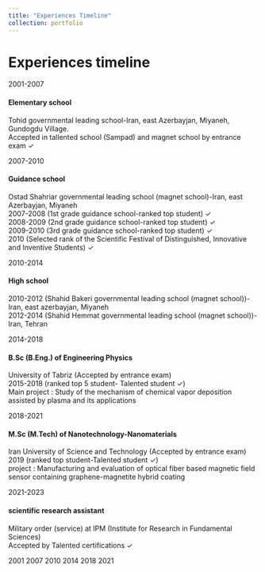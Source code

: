 ```yaml
---
title: "Experiences Timeline"
collection: portfolio
---
```

<link rel="stylesheet" href="https://cdnjs.cloudflare.com/ajax/libs/Swiper/3.4.2/css/swiper.min.css">
<link rel="stylesheet" href="https://cdnjs.cloudflare.com/ajax/libs/normalize/5.0.0/normalize.min.css">
<link rel="stylesheet" href="{{base_path}}/assets/css/styletimeline.css">
<h1>Experiences timeline</h1>
<div class="container">
  <div class="timeline">
    <div class="swiper-container">
      <div class="swiper-wrapper">
        <div class="swiper-slide" style="background-image: url(https://picsum.photos/1920/500?random=1);" data-year="2001">
          <div class="swiper-slide-content"><span class="timeline-year">2001-2007</span>
            <h4 class="timeline-title">Elementary school</h4>
            <p class="timeline-text">Tohid governmental leading school-Iran, east Azerbayjan, Miyaneh, Gundogdu Village.
              <br>Accepted in tallented school (Sampad) and magnet school by entrance exam ✓
            </p>
          </div>
        </div>
        <div class="swiper-slide" style="background-image: url(https://picsum.photos/1920/500?random=2);" data-year="2007">
          <div class="swiper-slide-content"><span class="timeline-year">2007-2010</span>
            <h4 class="timeline-title">Guidance school</h4>
            <p class="timeline-text">Ostad Shahriar governmental leading school (magnet school)-Iran, east Azerbayjan, Miyaneh
              <br>2007-2008 (1st grade guidance school-ranked top student) ✓
              <br>2008-2009 (2nd grade guidance school-ranked top student) ✓
              <br>2009-2010 (3rd grade guidance school-ranked top student) ✓
              <br>2010 (Selected rank of the Scientific Festival of Distinguished, Innovative and Inventive Students) ✓
            </p>
          </div>
        </div>
        <div class="swiper-slide" style="background-image: url(https://picsum.photos/1920/500?random=3);" data-year="2010">
          <div class="swiper-slide-content"><span class="timeline-year">2010-2014</span>
            <h4 class="timeline-title">High school</h4>
            <p class="timeline-text">2010-2012 (Shahid Bakeri governmental leading school (magnet school))-Iran, east azerbayjan, Miyaneh
              <br>2012-2014 (Shahid Hemmat governmental leading school (magnet school))-Iran, Tehran
            </p>
          </div>
        </div>
        <div class="swiper-slide" style="background-image: url(https://picsum.photos/1920/500?random=4);" data-year="2014">
          <div class="swiper-slide-content"><span class="timeline-year">2014-2018</span>
            <h4 class="timeline-title">B.Sc (B.Eng.) of Engineering Physics</h4>
            <p class="timeline-text">University of Tabriz (Accepted by entrance exam)
              <br>2015-2018 (ranked top 5 student- Talented student ✓)
              <br> Main project : Study of the mechanism of chemical vapor deposition assisted by plasma and its applications
            </p>
          </div>
        </div>
        <div class="swiper-slide" style="background-image: url(https://picsum.photos/1920/500?random=5);" data-year="2018">
          <div class="swiper-slide-content"><span class="timeline-year">2018-2021</span>
            <h4 class="timeline-title">M.Sc (M.Tech) of Nanotechnology-Nanomaterials</h4>
            <p class="timeline-text">Iran University of Science and Technology (Accepted by entrance exam)
            <br> 2019 (ranked top student-Talented student ✓)
            <br> project : Manufacturing and evaluation of optical fiber based magnetic field sensor containing graphene-magnetite hybrid coating
            </p>
          </div>
        </div>
        <div class="swiper-slide" style="background-image: url(https://picsum.photos/1920/500?random=6);" data-year="2021">
          <div class="swiper-slide-content"><span class="timeline-year">2021-2023</span>
            <h4 class="timeline-title">scientific research assistant</h4>
            <p class="timeline-text">Military order (service) at IPM (Institute for Research in Fundamental Sciences)
            <br>Accepted by Talented certifications ✓
            </p>
          </div>
        </div>
      </div>
      <div class="swiper-button-prev"></div>
      <div class="swiper-button-next"></div>
      <div class="swiper-pagination swiper-pagination-clickable swiper-pagination-bullets">
      <span class="swiper-pagination-bullet swiper-pagination-bullet-active">2001</span>
      <span class="swiper-pagination-bullet">2007</span>
      <span class="swiper-pagination-bullet">2010</span>
      <span class="swiper-pagination-bullet">2014</span>
      <span class="swiper-pagination-bullet">2018</span>
      <span class="swiper-pagination-bullet">2021</span></div>    
      </div>
  </div>
</div>
<script src="https://cdnjs.cloudflare.com/ajax/libs/Swiper/3.4.2/js/swiper.min.js"></script>
<script src="{{base_path}}/assets/js/function.js"></script>
